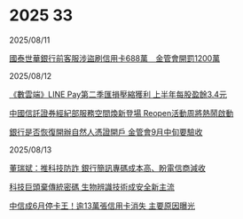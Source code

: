 # 2025 33

2025/08/11

[國泰世華銀行前客服涉盜刷信用卡688萬　金管會開罰1200萬](https://www.cna.com.tw/news/afe/202508110287.aspx)

2025/08/12

[《數雲端》LINE Pay第二季匯損壓縮獲利 上半年每股盈餘3.4元](https://www.chinatimes.com/realtimenews/20250812004034-260410)

[中國信託證券經紀部服務空間煥新登場 Reopen活動周將熱鬧啟動](https://udn.com/news/story/7239/8934539)

[銀行是否恢復開辦自然人憑證開戶 金管會9月中旬要驗收](https://udn.com/news/story/7239/8934541)

2025/08/13

[董瑞斌：推科技防詐 銀行簡訊專碼成本高、盼電信商減收](https://udn.com/news/story/7239/8937402)

[科技巨頭棄傳統密碼 生物辨識技術成安全新主流](https://www.ctee.com.tw/news/20250813700987-430704)

[中信成6月停卡王！逾13萬張信用卡消失 主要原因曝光](https://www.ctee.com.tw/news/20250813700165-439901)